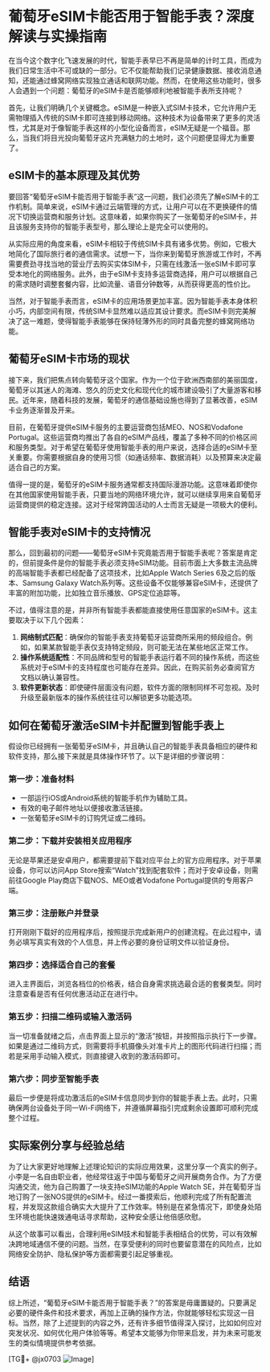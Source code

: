 # 葡萄牙eSIM卡能否用于智能手表？深度解读与实操指南

在当今这个数字化飞速发展的时代，智能手表早已不再是简单的计时工具，而成为我们日常生活中不可或缺的一部分。它不仅能帮助我们记录健康数据、接收消息通知，还能通过蜂窝网络实现独立通话和联网功能。然而，在使用这些功能时，很多人会遇到一个问题：葡萄牙的eSIM卡是否能够顺利地被智能手表所支持呢？

首先，让我们明确几个关键概念。eSIM是一种嵌入式SIM卡技术，它允许用户无需物理插入传统的SIM卡即可连接到移动网络。这种技术为设备带来了更多的灵活性，尤其是对于像智能手表这样的小型化设备而言，eSIM无疑是一个福音。那么，当我们将目光投向葡萄牙这片充满魅力的土地时，这个问题便显得尤为重要了。

## eSIM卡的基本原理及其优势

要回答“葡萄牙eSIM卡能否用于智能手表”这一问题，我们必须先了解eSIM卡的工作机制。简单来说，eSIM卡通过云端管理的方式，让用户可以在不更换硬件的情况下切换运营商和服务计划。这意味着，如果你购买了一张葡萄牙的eSIM卡，并且该服务支持你的智能手表型号，那么理论上是完全可以使用的。

从实际应用的角度来看，eSIM卡相较于传统SIM卡具有诸多优势。例如，它极大地简化了国际旅行者的通信需求。试想一下，当你来到葡萄牙旅游或工作时，不再需要费劲寻找当地的营业厅去购买实体SIM卡，只需在线激活一张eSIM卡即可享受本地化的网络服务。此外，由于eSIM卡支持多运营商选择，用户可以根据自己的需求随时调整套餐内容，比如流量、语音分钟数等，从而获得更高的性价比。

当然，对于智能手表而言，eSIM卡的应用场景更加丰富。因为智能手表本身体积小巧，内部空间有限，传统SIM卡显然难以适应其设计要求。而eSIM卡则完美解决了这一难题，使得智能手表能够在保持轻薄外形的同时具备完整的蜂窝网络功能。

## 葡萄牙eSIM卡市场的现状

接下来，我们把焦点转向葡萄牙这个国家。作为一个位于欧洲西南部的美丽国度，葡萄牙以其迷人的海滩、悠久的历史文化和现代化的城市建设吸引了大量游客和移民。近年来，随着科技的发展，葡萄牙的通信基础设施也得到了显著改善，eSIM卡业务逐渐普及开来。

目前，在葡萄牙提供eSIM卡服务的主要运营商包括MEO、NOS和Vodafone Portugal。这些运营商均推出了各自的eSIM产品线，覆盖了多种不同的价格区间和服务类型。对于希望在葡萄牙使用智能手表的用户来说，选择合适的eSIM卡至关重要。你需要根据自身的使用习惯（如通话频率、数据消耗）以及预算来决定最适合自己的方案。

值得一提的是，葡萄牙的eSIM卡服务通常都支持国际漫游功能。这意味着即使你在其他国家使用智能手表，只要当地的网络环境允许，就可以继续享用来自葡萄牙运营商提供的稳定连接。这对于经常跨国活动的人士而言无疑是一项极大的便利。

## 智能手表对eSIM卡的支持情况

那么，回到最初的问题——葡萄牙eSIM卡究竟能否用于智能手表呢？答案是肯定的，但前提条件是你的智能手表必须支持eSIM功能。目前市面上大多数主流品牌的高端智能手表都已经配备了这项技术，比如Apple Watch Series 6及之后的版本、Samsung Galaxy Watch系列等。这些设备不仅能够兼容eSIM卡，还提供了丰富的附加功能，比如独立音乐播放、GPS定位追踪等。

不过，值得注意的是，并非所有智能手表都能直接使用任意国家的eSIM卡。这主要取决于以下几个因素：

1. **网络制式匹配**：确保你的智能手表支持葡萄牙运营商所采用的频段组合。例如，如果某款智能手表仅支持特定频段，则可能无法在某些地区正常工作。
2. **操作系统适配性**：不同品牌和型号的智能手表运行着不同的操作系统，而这些系统对于eSIM卡的支持程度也可能存在差异。因此，在购买前务必查阅官方文档以确认兼容性。
3. **软件更新状态**：即使硬件层面没有问题，软件方面的限制同样不可忽视。及时升级至最新版本的操作系统往往可以解锁更多功能选项。

## 如何在葡萄牙激活eSIM卡并配置到智能手表上

假设你已经拥有一张葡萄牙eSIM卡，并且确认自己的智能手表具备相应的硬件和软件支持，那么接下来就是具体操作环节了。以下是详细的步骤说明：

### 第一步：准备材料
- 一部运行iOS或Android系统的智能手机作为辅助工具。
- 有效的电子邮件地址以便接收激活链接。
- 一张葡萄牙eSIM卡的订购凭证或二维码。

### 第二步：下载并安装相关应用程序
无论是苹果还是安卓用户，都需要提前下载对应平台上的官方应用程序。对于苹果设备，你可以访问App Store搜索“Watch”找到配套软件；而对于安卓设备，则需前往Google Play商店下载NOS、MEO或者Vodafone Portugal提供的专用客户端。

### 第三步：注册账户并登录
打开刚刚下载好的应用程序后，按照提示完成新用户的创建流程。在此过程中，请务必填写真实有效的个人信息，并上传必要的身份证明文件以验证身份。

### 第四步：选择适合自己的套餐
进入主界面后，浏览各档位的价格表，结合自身需求挑选最合适的套餐类型。同时注意查看是否有任何优惠活动正在进行中。

### 第五步：扫描二维码或输入激活码
当一切准备就绪之后，点击界面上显示的“激活”按钮，并按照指示执行下一步骤。如果是通过二维码方式，则需要将手机摄像头对准卡片上的图形代码进行扫描；而若是采用手动输入模式，则直接键入收到的激活码即可。

### 第六步：同步至智能手表
最后一步便是将成功激活后的eSIM卡信息同步到你的智能手表上去。此时，只需确保两台设备处于同一Wi-Fi网络下，并遵循屏幕指引完成剩余设置即可顺利完成整个过程。

## 实际案例分享与经验总结

为了让大家更好地理解上述理论知识的实际应用效果，这里分享一个真实的例子。小李是一名自由职业者，他经常往返于中国与葡萄牙之间开展商务合作。为了方便沟通交流，他为自己购置了一块支持eSIM功能的Apple Watch SE，并在葡萄牙当地订购了一张NOS提供的eSIM卡。经过一番摸索后，他顺利完成了所有配置流程，并发现这款组合确实大大提升了工作效率。特别是在紧急情况下，即使身处陌生环境也能快速拨通电话寻求帮助，这种安全感让他倍感欣慰。

从这个故事可以看出，合理利用eSIM技术和智能手表相结合的优势，可以有效解决跨地域通信不便的问题。当然，在享受便利的同时也要留意潜在的风险点，比如网络安全防护、隐私保护等方面都需要引起足够重视。

## 结语

综上所述，“葡萄牙eSIM卡能否用于智能手表？”的答案是毋庸置疑的。只要满足必要的硬件条件和技术要求，再加上正确的操作方法，你就能够轻松实现这一目标。当然，除了上述提到的内容之外，还有许多细节值得深入探讨，比如如何应对突发状况、如何优化用户体验等等。希望本文能够为你带来启发，并为未来可能发生的类似情境提供参考依据。

[TG💪+ @jx0703 ![Image](https://github.com/user-attachments/assets/dbca1d08-cadb-493c-b0ec-ad6f7a83f270)]